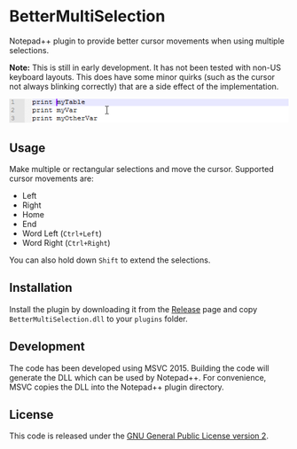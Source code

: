 # BetterMultiSelection
Notepad++ plugin to provide better cursor movements when using multiple selections.

**Note:** This is still in early development. It has not been tested with non-US keyboard layouts. This does have some minor quirks (such as the cursor not always blinking correctly) that are a side effect of the implementation.

![Demo](/img/Demo.gif)

## Usage
Make multiple or rectangular selections and move the cursor. Supported cursor movements are:

- Left
- Right
- Home
- End
- Word Left (`Ctrl+Left`)
- Word Right (`Ctrl+Right`)

You can also hold down `Shift` to extend the selections.

## Installation
Install the plugin by downloading it from the [Release](https://github.com/dail8859/BetterMultiSelection/releases) page and copy `BetterMultiSelection.dll` to your `plugins` folder.

## Development
The code has been developed using MSVC 2015. Building the code will generate the DLL which can be used by Notepad++. For convenience, MSVC copies the DLL into the Notepad++ plugin directory.

## License
This code is released under the [GNU General Public License version 2](http://www.gnu.org/licenses/gpl-2.0.txt).
